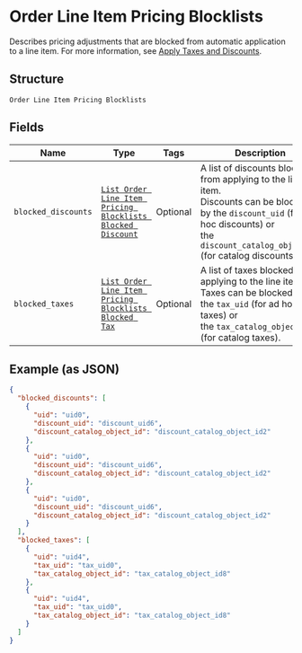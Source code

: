 
# Order Line Item Pricing Blocklists

Describes pricing adjustments that are blocked from automatic
application to a line item. For more information, see
[Apply Taxes and Discounts](https://developer.squareup.com/docs/orders-api/apply-taxes-and-discounts).

## Structure

`Order Line Item Pricing Blocklists`

## Fields

| Name | Type | Tags | Description |
|  --- | --- | --- | --- |
| `blocked_discounts` | [`List Order Line Item Pricing Blocklists Blocked Discount`](../../doc/models/order-line-item-pricing-blocklists-blocked-discount.md) | Optional | A list of discounts blocked from applying to the line item.<br>Discounts can be blocked by the `discount_uid` (for ad hoc discounts) or<br>the `discount_catalog_object_id` (for catalog discounts). |
| `blocked_taxes` | [`List Order Line Item Pricing Blocklists Blocked Tax`](../../doc/models/order-line-item-pricing-blocklists-blocked-tax.md) | Optional | A list of taxes blocked from applying to the line item.<br>Taxes can be blocked by the `tax_uid` (for ad hoc taxes) or<br>the `tax_catalog_object_id` (for catalog taxes). |

## Example (as JSON)

```json
{
  "blocked_discounts": [
    {
      "uid": "uid0",
      "discount_uid": "discount_uid6",
      "discount_catalog_object_id": "discount_catalog_object_id2"
    },
    {
      "uid": "uid0",
      "discount_uid": "discount_uid6",
      "discount_catalog_object_id": "discount_catalog_object_id2"
    },
    {
      "uid": "uid0",
      "discount_uid": "discount_uid6",
      "discount_catalog_object_id": "discount_catalog_object_id2"
    }
  ],
  "blocked_taxes": [
    {
      "uid": "uid4",
      "tax_uid": "tax_uid0",
      "tax_catalog_object_id": "tax_catalog_object_id8"
    },
    {
      "uid": "uid4",
      "tax_uid": "tax_uid0",
      "tax_catalog_object_id": "tax_catalog_object_id8"
    }
  ]
}
```


